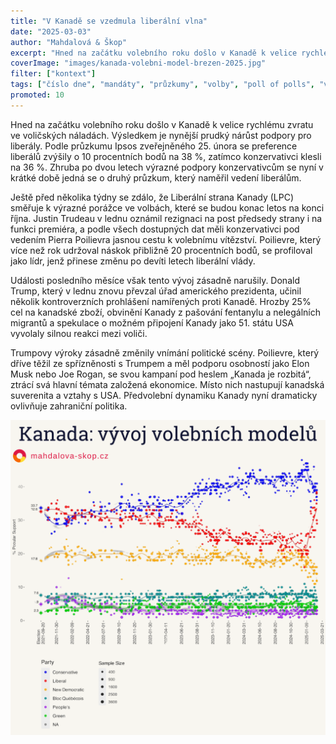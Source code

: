 ```yaml
---
title: "V Kanadě se vzedmula liberální vlna"
date: "2025-03-03"
author: "Mahdalová & Škop"
excerpt: "Hned na začátku volebního roku došlo v Kanadě k velice rychlému zvratu ve voličských náladách. Liberálové mají podporu 38 %."
coverImage: "images/kanada-volebni-model-brezen-2025.jpg"
filter: ["kontext"]
tags: ["číslo dne", "mandáty", "průzkumy", "volby", "poll of polls", "volební model", "Parlament", "Kanada", "liberálové", "politika"]
promoted: 10
---
```


Hned na začátku volebního roku došlo v Kanadě k velice rychlému zvratu ve voličských náladách. Výsledkem je nynější prudký nárůst podpory pro liberály. Podle průzkumu Ipsos zveřejněného 25. února se preference liberálů zvýšily o 10 procentních bodů na 38 %, zatímco konzervativci klesli na 36 %. Zhruba po dvou letech výrazné podpory konzervativcům se nyní v krátké době jedná se o druhý průzkum, který naměřil vedení liberálům.

Ještě před několika týdny se zdálo, že Liberální strana Kanady (LPC) směřuje k výrazné porážce ve volbách, které se budou konac letos na konci října. Justin Trudeau v lednu oznámil rezignaci na post předsedy strany i na funkci premiéra, a podle všech dostupných dat měli konzervativci pod vedením Pierra Poilievra jasnou cestu k volebnímu vítězství. Poilievre, který více než rok udržoval náskok přibližně 20 procentních bodů, se profiloval jako lídr, jenž přinese změnu po devíti letech liberální vlády.

Události posledního měsíce však tento vývoj zásadně narušily. Donald Trump, který v lednu znovu převzal úřad amerického prezidenta, učinil několik kontroverzních prohlášení namířených proti Kanadě. Hrozby 25% cel na kanadské zboží, obvinění Kanady z pašování fentanylu a nelegálních migrantů a spekulace o možném připojení Kanady jako 51. státu USA vyvolaly silnou reakci mezi voliči.

Trumpovy výroky zásadně změnily vnímání politické scény. Poilievre, který dříve těžil ze spřízněnosti s Trumpem a měl podporu osobností jako Elon Musk nebo Joe Rogan, se svou kampaní pod heslem „Kanada je rozbitá“, ztrácí svá hlavní témata založená ekonomice. Místo nich nastupují kanadská suverenita a vztahy s USA. Předvolební dynamiku Kanady nyní dramaticky ovlivňuje zahraniční politika.

![Kanada - volební model](images/kanada-volebni-model-brezen-2025.png)
